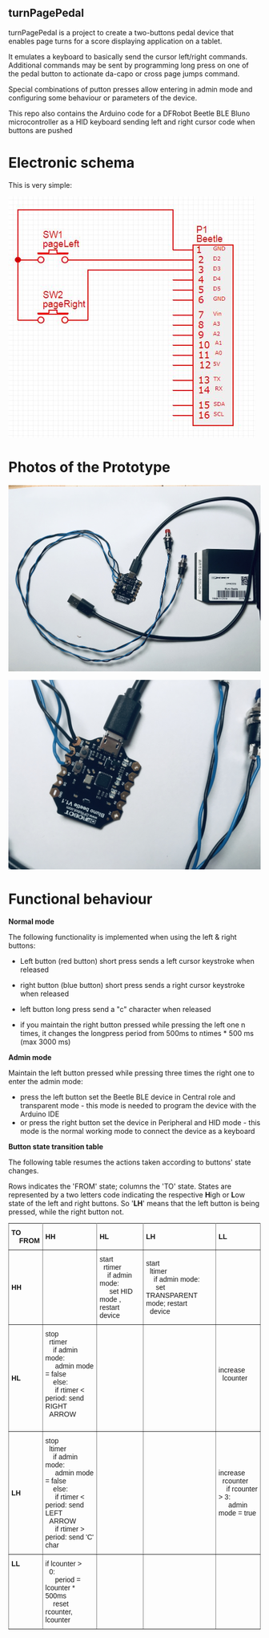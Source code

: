 ## turnPagePedal ##



turnPagePedal is a project to create a two-buttons pedal device that enables page turns for a score displaying application on a tablet.

It emulates a keyboard to basically send the cursor left/right commands. Additional commands may be sent by programming long press on one of the pedal button to actionate da-capo or cross page jumps command.

Special combinations of putton presses allow entering in admin mode and configuring some behaviour or parameters of the device.

This repo also contains the Arduino code for a DFRobot Beetle BLE Bluno microcontroller as a HID keyboard sending left and right cursor code when buttons are pushed

# Electronic schema #

This is very simple:

![Schema](img/pedalTurnPageSchema.JPG)

# Photos of the Prototype

![Photo 1](img/overall.jpg)

![Photo 2](img/details.jpg)


# Functional behaviour #

**Normal mode**

The following functionality is implemented when using the left & right buttons:

- Left button (red button) short press sends a left cursor keystroke when released
- right button (blue button) short press sends a right cursor keystroke when released
- left button long press send a "c" character when released 

- if you maintain the right button pressed while pressing the left one n times, it changes the longpress period from 500ms to ntimes * 500 ms (max 3000 ms)

**Admin mode**

Maintain the left button pressed while pressing three times the right one to enter the admin mode:

- press the left button set the Beetle BLE device in Central role and transparent mode - this mode is needed to program the device with the Arduino IDE
- or press the right button set the device in Peripheral and HID mode - this mode is the normal working mode to connect the device as a keyboard

**Button state transition table**

The following table resumes the actions taken according to buttons' state changes.

Rows indicates the 'FROM' state; columns the 'TO' state.
States are represented by a two letters code indicating the respective **H**igh or **L**ow state of the left and right buttons. So '**LH**' means that the left button is being pressed, while the right button not.



<table style="border-collapse:collapse;border-spacing:0" class="tg"><tr><th style="font-family:Arial, sans-serif;font-size:14px;font-weight:bold;padding:10px 5px;border-style:solid;border-width:1px;overflow:hidden;word-break:normal;border-color:inherit;text-align:left">            TO<br>&nbsp;&nbsp;&nbsp;&nbsp;FROM</th><th style="font-family:Arial, sans-serif;font-size:14px;font-weight:bold;padding:10px 5px;border-style:solid;border-width:1px;overflow:hidden;word-break:normal;border-color:inherit;text-align:left">HH</th><th style="font-family:Arial, sans-serif;font-size:14px;font-weight:bold;padding:10px 5px;border-style:solid;border-width:1px;overflow:hidden;word-break:normal;border-color:inherit;text-align:left">HL</th><th style="font-family:Arial, sans-serif;font-size:14px;font-weight:bold;padding:10px 5px;border-style:solid;border-width:1px;overflow:hidden;word-break:normal;border-color:inherit;text-align:left">LH</th><th style="font-family:Arial, sans-serif;font-size:14px;font-weight:bold;padding:10px 5px;border-style:solid;border-width:1px;overflow:hidden;word-break:normal;border-color:inherit;text-align:left">LL</th></tr><tr><td style="font-family:Arial, sans-serif;font-size:14px;padding:10px 5px;border-style:solid;border-width:1px;overflow:hidden;word-break:normal;border-color:inherit;font-weight:bold;text-align:left">HH</td><td style="font-family:Arial, sans-serif;font-size:14px;padding:10px 5px;border-style:solid;border-width:1px;overflow:hidden;word-break:normal;border-color:inherit;text-align:left"> </td><td style="font-family:Arial, sans-serif;font-size:14px;padding:10px 5px;border-style:solid;border-width:1px;overflow:hidden;word-break:normal;border-color:inherit;text-align:left">start<br>&nbsp;&nbsp;rtimer<br>&nbsp;&nbsp;&nbsp;&nbsp;if admin mode: <br>&nbsp;&nbsp;&nbsp;&nbsp;    set HID mode , restart device</td><td style="font-family:Arial, sans-serif;font-size:14px;padding:10px 5px;border-style:solid;border-width:1px;overflow:hidden;word-break:normal;border-color:inherit;text-align:left">start<br>&nbsp;&nbsp;ltimer<br>&nbsp;&nbsp;&nbsp;&nbsp;if admin mode: <br>&nbsp;&nbsp;&nbsp;&nbsp;    set TRANSPARENT mode; restart<br>&nbsp;&nbsp;device</td><td style="font-family:Arial, sans-serif;font-size:14px;padding:10px 5px;border-style:solid;border-width:1px;overflow:hidden;word-break:normal;border-color:inherit;text-align:left"> </td></tr><tr><td style="font-family:Arial, sans-serif;font-size:14px;padding:10px 5px;border-style:solid;border-width:1px;overflow:hidden;word-break:normal;border-color:inherit;font-weight:bold;text-align:left">HL</td><td style="font-family:Arial, sans-serif;font-size:14px;padding:10px 5px;border-style:solid;border-width:1px;overflow:hidden;word-break:normal;border-color:inherit;text-align:left">stop<br>&nbsp;&nbsp;rtimer<br>&nbsp;&nbsp;&nbsp;&nbsp;if admin mode:<br>&nbsp;&nbsp;&nbsp;&nbsp;    admin mode = false<br>&nbsp;&nbsp;&nbsp;&nbsp;else:<br>&nbsp;&nbsp;&nbsp;&nbsp;    if rtimer &lt; period: send RIGHT<br>&nbsp;&nbsp;ARROW<br>&nbsp;&nbsp;&nbsp;&nbsp;   </td><td style="font-family:Arial, sans-serif;font-size:14px;padding:10px 5px;border-style:solid;border-width:1px;overflow:hidden;word-break:normal;border-color:inherit;text-align:left"> </td><td style="font-family:Arial, sans-serif;font-size:14px;padding:10px 5px;border-style:solid;border-width:1px;overflow:hidden;word-break:normal;border-color:inherit;text-align:left"> </td><td style="font-family:Arial, sans-serif;font-size:14px;padding:10px 5px;border-style:solid;border-width:1px;overflow:hidden;word-break:normal;border-color:inherit;text-align:left">increase<br>&nbsp;&nbsp;lcounter<br>&nbsp;&nbsp;&nbsp;&nbsp;</td></tr><tr><td style="font-family:Arial, sans-serif;font-size:14px;padding:10px 5px;border-style:solid;border-width:1px;overflow:hidden;word-break:normal;border-color:inherit;font-weight:bold;text-align:left">LH</td><td style="font-family:Arial, sans-serif;font-size:14px;padding:10px 5px;border-style:solid;border-width:1px;overflow:hidden;word-break:normal;border-color:inherit;text-align:left">stop<br>&nbsp;&nbsp;ltimer<br>&nbsp;&nbsp;&nbsp;&nbsp;if admin mode:<br>&nbsp;&nbsp;&nbsp;&nbsp;      admin mode = false<br>&nbsp;&nbsp;&nbsp;&nbsp;else:<br>&nbsp;&nbsp;&nbsp;&nbsp;    if rtimer &lt; period: send LEFT<br>&nbsp;&nbsp;ARROW<br>&nbsp;&nbsp;&nbsp;&nbsp;    if rtimer &gt; period:  send 'C' char</td><td style="font-family:Arial, sans-serif;font-size:14px;padding:10px 5px;border-style:solid;border-width:1px;overflow:hidden;word-break:normal;border-color:inherit;text-align:left"> </td><td style="font-family:Arial, sans-serif;font-size:14px;padding:10px 5px;border-style:solid;border-width:1px;overflow:hidden;word-break:normal;border-color:inherit;text-align:left"> </td><td style="font-family:Arial, sans-serif;font-size:14px;padding:10px 5px;border-style:solid;border-width:1px;overflow:hidden;word-break:normal;border-color:inherit;text-align:left">increase<br>&nbsp;&nbsp;rcounter<br>&nbsp;&nbsp;&nbsp;&nbsp;if rcounter &gt; 3: <br>&nbsp;&nbsp;&nbsp;&nbsp;     admin mode = true</td></tr><tr><td style="font-family:Arial, sans-serif;font-size:14px;padding:10px 5px;border-style:solid;border-width:1px;overflow:hidden;word-break:normal;border-color:inherit;font-weight:bold;text-align:left;vertical-align:top">LL</td><td style="font-family:Arial, sans-serif;font-size:14px;padding:10px 5px;border-style:solid;border-width:1px;overflow:hidden;word-break:normal;border-color:inherit;text-align:left;vertical-align:top">if lcounter &gt;<br>&nbsp;&nbsp;0:      <br>&nbsp;&nbsp;&nbsp;&nbsp;     period = lcounter * 500ms<br>&nbsp;&nbsp;&nbsp;&nbsp;reset rcounter, lcounter</td><td style="font-family:Arial, sans-serif;font-size:14px;padding:10px 5px;border-style:solid;border-width:1px;overflow:hidden;word-break:normal;border-color:inherit;text-align:left;vertical-align:top"> </td><td style="font-family:Arial, sans-serif;font-size:14px;padding:10px 5px;border-style:solid;border-width:1px;overflow:hidden;word-break:normal;border-color:inherit;text-align:left;vertical-align:top"> </td><td style="font-family:Arial, sans-serif;font-size:14px;padding:10px 5px;border-style:solid;border-width:1px;overflow:hidden;word-break:normal;border-color:inherit;text-align:left;vertical-align:top"> </td></tr></table>